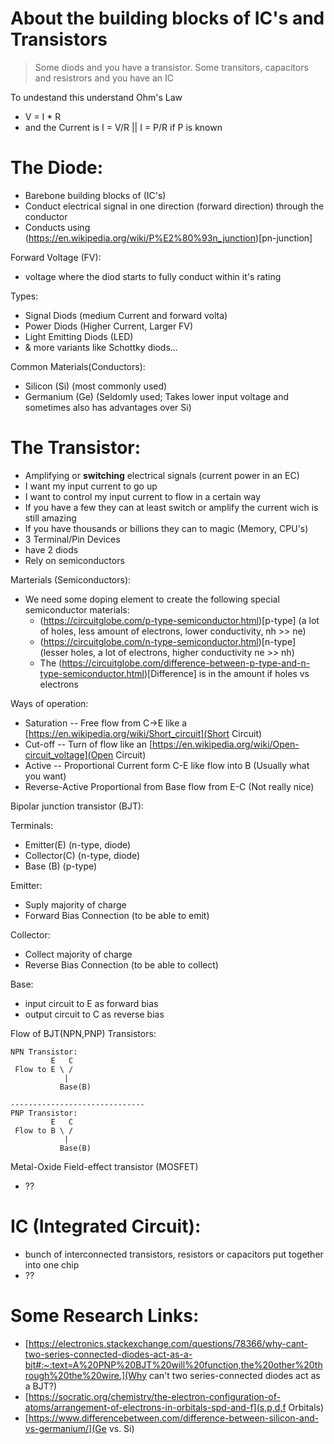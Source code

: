 # About the building blocks of IC's and Transistors

> Some diods and you have a transistor. Some transitors, capacitors and resistrors and you have an IC

To undestand this understand Ohm's Law
- V = I * R
- and the Current is I = V/R || I = P/R if P is known

The Diode:
===
- Barebone building blocks of (IC's)
- Conduct electrical signal in one direction (forward direction) through the conductor
- Conducts using (https://en.wikipedia.org/wiki/P%E2%80%93n_junction)[pn-junction]

Forward Voltage (FV):
- voltage where the diod starts to fully conduct within it's rating

Types:
- Signal Diods (medium Current and forward volta)
- Power Diods (Higher Current, Larger FV)
- Light Emitting Diods (LED)
- & more variants like Schottky diods...

Common Materials(Conductors):
- Silicon (Si) (most commonly used)
- Germanium (Ge) (Seldomly used; Takes lower input voltage and sometimes also has advantages over Si)

The Transistor:
===
- Amplifying or **switching** electrical signals (current power in an EC)
- I want my input current to go up
- I want to control my input current to flow in a certain way
- If you have a few they can at least switch or amplify the current wich is still amazing
- If you have thousands or billions they can to magic (Memory, CPU's)
- 3 Terminal/Pin Devices
- have 2 diods
- Rely on semiconductors

Marterials (Semiconductors):
- We need some doping element to create the following special semiconductor materials:
  - (https://circuitglobe.com/p-type-semiconductor.html)[p-type] (a lot of holes, less amount of electrons, lower conductivity, nh >> ne)
  - (https://circuitglobe.com/n-type-semiconductor.html)[n-type] (lesser holes, a lot of electrons, higher conductivity ne >> nh)
  - The (https://circuitglobe.com/difference-between-p-type-and-n-type-semiconductor.html)[Difference] is in the amount if holes vs electrons

Ways of operation:
- Saturation -- Free flow from C->E like a [https://en.wikipedia.org/wiki/Short_circuit](Short Circuit)
- Cut-off -- Turn of flow like an [https://en.wikipedia.org/wiki/Open-circuit_voltage](Open Circuit)
- Active -- Proportional Current form C-E like flow into B (Usually what you want)
- Reverse-Active Proportional from Base flow from E-C (Not really nice)

Bipolar junction transistor (BJT):

Terminals:
- Emitter(E) (n-type, diode)
- Collector(C) (n-type, diode)
- Base (B) (p-type)

Emitter:
- Suply majority of charge
- Forward Bias Connection (to be able to emit)

Collector:
- Collect majority of charge
- Reverse Bias Connection (to be able to collect)

Base:
- input circuit to E as forward bias
- output circuit to C as reverse bias

Flow of BJT(NPN,PNP) Transistors:
```
NPN Transistor:
         E   C
 Flow to E \ /
            |
           Base(B)

------------------------------
PNP Transistor:
         E   C
 Flow to B \ /
            |
           Base(B)
```

Metal-Oxide Field-effect transistor (MOSFET)
  - ??

<!-- TODO: know more about IC's -->
IC (Integrated Circuit):
===
- bunch of interconnected transistors, resistors or capacitors put together into one chip
- ??

Some Research Links:
===
- [https://electronics.stackexchange.com/questions/78366/why-cant-two-series-connected-diodes-act-as-a-bjt#:~:text=A%20PNP%20BJT%20will%20function,the%20other%20through%20the%20wire.](Why can't two series-connected diodes act as a BJT?)
- [https://socratic.org/chemistry/the-electron-configuration-of-atoms/arrangement-of-electrons-in-orbitals-spd-and-f](s,p,d,f Orbitals)
- [https://www.differencebetween.com/difference-between-silicon-and-vs-germanium/](Ge vs. Si)
